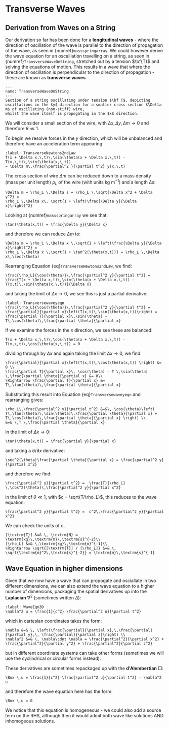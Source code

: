 # Transverse Waves

## Derivation from Waves on a String

Our derivation so far has been done for a <b>longitudinal waves</b> - where the direction of oscillation of the wave is parallel to the direction of propagation 
of the wave, as seen in {numref}`massspringarray`.  We could however derive the wave equation for an oscaillation travelling on a string, as seen in {numref}`TransverseWaveOnString`, stretched 
out by a tension $\bf{T}$ and solving the equations of motion.  This results in a wave that where the direction of oscillation is perpendicular to the direction of propagation - these 
are known as <b>transverse waves</b>.
```{figure} ../figures/TransverseWaveOnString.png
---
name: TransverseWaveOnString
---
Section of a string oscillating under tension $\bf T$, depicting oscillations in the $y$ direction for a smaller cross section $\Delta m$ of oscillating (non-stiff) wire, 
whilst the wave itself is propogating in the $x$ direction.  
```
We will consider a small section of the wire, with $\Delta x,\,\Delta y,\, \Delta m \rightarrow 0$ and therefore $\theta \ll 1$.  

To begin we resolve forces in the $y$ direction, which will be unbalanced and therefore have an acceleration term appearing:
```{math}
:label: TransverseNewtons2ndLaw
T(x + \Delta x,\,t)\,\sin(\theta(x + \Delta x,\,t)) - T(x,\,t)\,\sin(\theta(x,\,t)) 
= \Delta m\,\frac{\partial^2 }{\partial t^2} y(x,\,t)
```
The cross section of wire $\Delta m$ can be reduced down to a mass density (mass per unit length) $\rho_L$ of the wire (with units kg m$^{-1}$) and a length $\Delta s$:
```{math}
\Delta m = \rho_L \,\Delta s = \rho_L \,\sqrt{\Delta x^2 + \Delta  y^2} = 
\rho_L \,\Delta x\, \sqrt{1 + \left(\frac{\Delta y}{\Delta x}\right)^2}
```
Looking at {numref}`massspringarray` we see that:
```{math}
\tan(\theta(x,t)) = \frac{\Delta y}{\Delta x}
```
and therefore we can reduce $\Delta m$ to:
```{math}
\Delta m = \rho_L \,\Delta x \,\sqrt{1 + \left(\frac{\Delta y}{\Delta x}\right)^2} = 
\rho_L \,\Delta x \,\sqrt{1 + \tan^2(\theta(x,t))} = \rho_L \,\Delta x\,\sec(\theta)
```
Rearranging Equation {eq}`TransverseNewtons2ndLaw`, we find:
```{math}
\frac{\rho_L}{\cos(\theta)}\,\frac{\partial^2 y}{\partial t^2} = 
\frac{T(x + \Delta x,t)\,\sin(\theta(x + \Delta x,\,t)) - T(x,t)\,\sin(\theta(x,\,t))}{\Delta x}
```
and taking the limit of $\Delta x \rightarrow 0$, we see this is just a partial derivative:
```{math}
:label: Transversewaveyeqn
\frac{\rho_L}{\cos(\theta)}\,\frac{\partial^2 y}{\partial t^2} = 
\frac{\partial}{\partial x}\left(T(x,t)\,\sin(\theta(x,t))\right) = 
\frac{\partial T}{\partial x}\,\sin(\theta) + T\,\cos(\theta)\,\frac{\partial \theta}{\partial x} 
```
If we examine the forces in the $x$ direction, we see these are balanced:
```{math}
T(x + \Delta x,\,t)\,\cos(\theta(x + \Delta x,\,t)) - T(x,\,t)\,\cos(\theta(x,\,t)) = 0
```
dividing through by $\Delta x$ and again taking the limit $\Delta x \rightarrow 0$, we find:
```{math}
\frac{\partial}{\partial x}\left(T(x,t)\,\cos(\theta(x,t)) \right) &= 0 \\ 
\frac{\partial T}{\partial x}\, \cos(\theta) - T \,\sin(\theta) \,\frac{\partial \theta}{\partial x} &= 0\\
\Rightarrow \frac{\partial T}{\partial x} &= T\,\tan(\theta)\,\frac{\partial \theta}{\partial x}
```
Substituting this result into Equation {eq}`Transversewaveyeqn` and rearranging gives:
```{math}
\rho_L\,\frac{\partial^2 y}{\partial t^2} &=&\, \cos(\theta)\left( T\,\tan(\theta)\,\sin(\theta)\,\frac{\partial \theta}{\partial x} + T\,\cos(\theta)\,\frac{\partial \theta}{\partial x} \right) \\ 
&=& \,T \,\frac{\partial \theta}{\partial x}
```
In the limit of $\Delta x \rightarrow 0$:
```{math}
\tan(\theta(x,t)) = \frac{\partial y}{\partial x}
```
and taking a $\partial / \partial x$ derivative:
```{math}
\sec^2(\theta)\frac{\partial \theta}{\partial x} = \frac{\partial^2 y}{\partial x^2}
```
and therefore we find:
```{math}
\frac{\partial^2 y}{\partial t^2} =  \frac{T}{\rho_L} \,\cos^2(\theta)\,\frac{\partial^2 y}{\partial x^2}
```
in the limit of $\theta \ll 1$, with $c = \sqrt{T/\rho_L}$, this reduces to the wave equation:
```{math}
\frac{\partial^2 y}{\partial t^2} =  c^2\,\frac{\partial^2 y}{\partial x^2}
```
We can check the units of $c$, 
```{math}
[\textrm{T}] &=& \, \textrm{N} = \textrm{kg}\,\textrm{m}\,\textrm{s}^{-2}\\
[\rho_L] &=& \,\textrm{kg}\,\textrm{m}^{-1}\\
\Rightarrow \sqrt{[\textrm{T}] / [\rho_L]} &=& \, \sqrt{\textrm{m}^2\,\textrm{s}^{-2}} = \textrm{m}\,\textrm{s}^{-1}
```

## Wave Equation in higher dimensions

Given that we now have a wave that can propogate and osciallate in two different dimensions, we can also extend the wave equation to a higher number 
of dimensions, packaging the spatial derivatives up into the <b>Laplacian</b> $\nabla^2$ (sometimes written $\Delta$):
```{math}
:label: WaveEqn3D
\nabla^2 u = \frac{1}{c^2} \frac{\partial^2 u}{\partial t^2} 
```
which in cartesian coordinates takes the form:
```{math}
\nabla &=& \, \left(\frac{\partial}{\partial x},\,\frac{\partial}{\partial y},\, \frac{\partial}{\partial z}\right) \\
\nabla^2 &=& \, \nabla\cdot \nabla = \frac{\partial^2}{\partial x^2} + \frac{\partial^2}{\partial y^2} + \frac{\partial^2}{\partial z^2}
```
but in different coordinate systems can take other forms (sometimes we will use the cyclindrical or circular forms instead).  

These derivatives are sometimes repackaged up with the <b>d'Alembertian</b> $\Box$:
```{math}
\Box \,u = \frac{1}{c^2} \frac{\partial^2 u}{\partial t^2} - \nabla^2 u 
```
and therefore the wave equation here has the form:
```{math} 
\Box \,u = 0
```
We notice that this equation is homogeneous - we could also add a source term on the RHS, although 
then it would admit both wave like solutions AND inhomogeous solutions.
